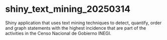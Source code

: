 # shiny_text_mining_20250314
Shiny application that uses text mining techniques to detect, quantify, order and graph statements with the highest incidence that are part of the activities in the Censo Nacional de Gobierno INEGI.
